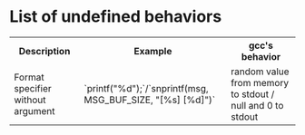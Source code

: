 # List of undefined behaviors

 <table>
  <tr>
    <th>Description</th>
    <th>Example</th>
    <th>gcc's behavior</th>
  </tr>
  <tr>
    <td>Format specifier without argument</td>
    <td>`printf("%d");`/`snprintf(msg, MSG_BUF_SIZE, "[%s] [%d]")`</td>
    <td>random value from memory to stdout / null and 0 to stdout</td>
  </tr>
</table>
